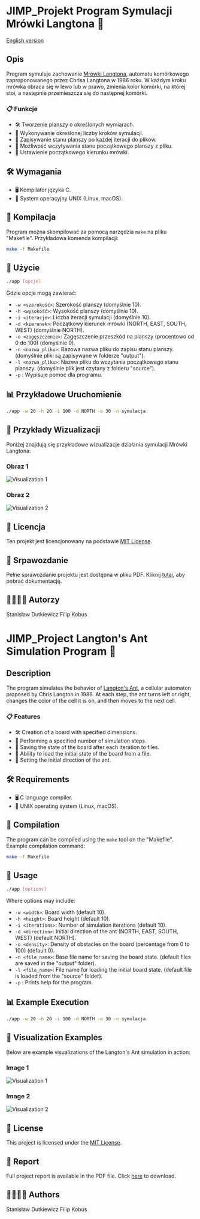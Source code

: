 
# JIMP_Projekt Program Symulacji Mrówki Langtona 🐜

[English version](#jimp_project-langtons-ant-simulation-program)
## Opis

Program symuluje zachowanie [Mrówki Langtona](https://pl.wikipedia.org/wiki/Mr%C3%B3wka_Langtona), automatu komórkowego zaproponowanego przez Chrisa Langtona w 1986 roku. W każdym kroku mrówka obraca się w lewo lub w prawo, zmienia kolor komórki, na której stoi, a następnie przemieszcza się do następnej komórki.

### 📋 Funkcje

- 🛠️ Tworzenie planszy o określonych wymiarach.
- 🔄 Wykonywanie określonej liczby kroków symulacji.
- 💾 Zapisywanie stanu planszy po każdej iteracji do plików.
- 📂 Możliwość wczytywania stanu początkowego planszy z pliku.
- 🧭 Ustawienie początkowego kierunku mrówki.

## 🛠️ Wymagania

- 🖥️ Kompilator języka C.
- 🐧 System operacyjny UNIX (Linux, macOS).

## 🧩 Kompilacja

Program można skompilować za pomocą narzędzia `make` na pliku "Makefile". Przykładowa komenda kompilacji:

```bash
make -f Makefile
```

## 🚀 Użycie

```bash
./app [opcje]
```

Gdzie opcje mogą zawierać:

- `-w <szerokość>`: Szerokość planszy (domyślnie 10).
- `-h <wysokość>`: Wysokość planszy (domyślnie 10).
- `-i <iteracje>`: Liczba iteracji symulacji (domyślnie 10).
- `-d <kierunek>`: Początkowy kierunek mrówki (NORTH, EAST, SOUTH, WEST) (domyślnie NORTH).
- `-o <zagęszczenie>`: Zagęszczenie przeszkód na planszy (procentowo od 0 do 100) (domyślnie 0).
- `-n <nazwa_pliku>`: Bazowa nazwa pliku do zapisu stanu planszy. (domyślnie pliki są zapisywane w folderze "output").
- `-l <nazwa_pliku>`: Nazwa pliku do wczytania początkowego stanu planszy. (domyślnie plik jest czytany z folderu "source").
- `-p` : Wypisuje pomoc dla programu.

## 📊 Przykładowe Uruchomienie

```bash
./app -w 20 -h 20 -i 100 -d NORTH -o 30 -n symulacja
```

## 📸 Przykłady Wizualizacji

Poniżej znajdują się przykładowe wizualizacje działania symulacji Mrówki Langtona:

### Obraz 1
![Visualization 1](zdjecia/image.png)

### Obraz 2
![Visualization 2](zdjecia/image2.png)

## 📜 Licencja

Ten projekt jest licencjonowany na podstawie [MIT License](https://opensource.org/licenses/MIT).

## 📖 Srpawozdanie

Pełne sprawozdanie projektu jest dostępna w pliku PDF. Kliknij [tutaj](Sprawozdanie.pdf), aby pobrać dokumentację.

## 👨‍💻👨‍💻 Autorzy
Stanisław Dutkiewicz Filip Kobus


# JIMP_Project Langton's Ant Simulation Program 🐜

## Description

The program simulates the behavior of [Langton's Ant](https://en.wikipedia.org/wiki/Langton%27s_ant), a cellular automaton proposed by Chris Langton in 1986. At each step, the ant turns left or right, changes the color of the cell it is on, and then moves to the next cell.

### 📋 Features

- 🛠️ Creation of a board with specified dimensions.
- 🔄 Performing a specified number of simulation steps.
- 💾 Saving the state of the board after each iteration to files.
- 📂 Ability to load the initial state of the board from a file.
- 🧭 Setting the initial direction of the ant.

## 🛠️ Requirements

- 🖥️ C language compiler.
- 🐧 UNIX operating system (Linux, macOS).

## 🧩 Compilation

The program can be compiled using the `make` tool on the "Makefile". Example compilation command:

```bash
make -f Makefile
```

## 🚀 Usage

```bash
./app [options]
```

Where options may include:

- `-w <width>`: Board width (default 10).
- `-h <height>`: Board height (default 10).
- `-i <iterations>`: Number of simulation iterations (default 10).
- `-d <direction>`: Initial direction of the ant (NORTH, EAST, SOUTH, WEST) (default NORTH).
- `-o <density>`: Density of obstacles on the board (percentage from 0 to 100) (default 0).
- `-n <file_name>`: Base file name for saving the board state. (default files are saved in the "output" folder).
- `-l <file_name>`: File name for loading the initial board state. (default file is loaded from the "source" folder).
- `-p` : Prints help for the program.

## 📊 Example Execution

```bash
./app -w 20 -h 20 -i 100 -d NORTH -o 30 -n symulacja
```

## 📸 Visualization Examples

Below are example visualizations of the Langton's Ant simulation in action:

### Image 1
![Visualization 1](zdjecia/image.png)

### Image 2
![Visualization 2](zdjecia/image2.png)

## 📜 License

This project is licensed under the [MIT License](https://opensource.org/licenses/MIT).


## 📖 Report

Full project report is available in the PDF file. Click [here](Documentation_En.pdf) to download.


## 👨‍💻👨‍💻 Authors
Stanisław Dutkiewicz Filip Kobus

